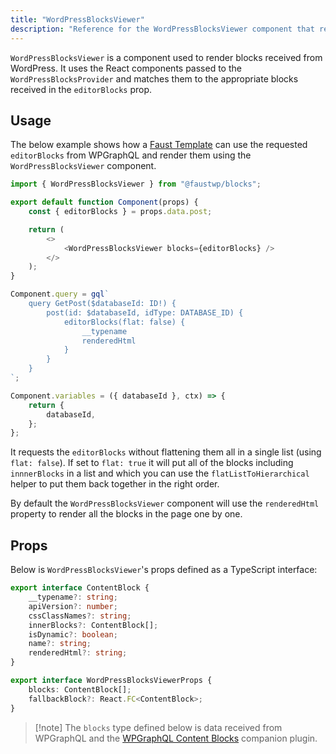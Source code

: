 ```yaml
---
title: "WordPressBlocksViewer"
description: "Reference for the WordPressBlocksViewer component that renders WordPress blocks using React components defined in WordPressBlocksProvider."
---
```


`WordPressBlocksViewer` is a component used to render blocks received from WordPress. It uses the React components passed to the `WordPressBlocksProvider` and matches them to the appropriate blocks received in the `editorBlocks` prop.

## Usage

The below example shows how a [Faust Template](https://faustjs.org/reference/template-system/) can use the requested `editorBlocks` from WPGraphQL and render them using the `WordPressBlocksViewer` component.

```js title="wp-blocks/CoreColumn.jsx"
import { WordPressBlocksViewer } from "@faustwp/blocks";

export default function Component(props) {
	const { editorBlocks } = props.data.post;

	return (
		<>
			<WordPressBlocksViewer blocks={editorBlocks} />
		</>
	);
}

Component.query = gql`
	query GetPost($databaseId: ID!) {
		post(id: $databaseId, idType: DATABASE_ID) {
			editorBlocks(flat: false) {
				__typename
				renderedHtml
			}
		}
	}
`;

Component.variables = ({ databaseId }, ctx) => {
	return {
		databaseId,
	};
};
```

It requests the `editorBlocks` without flattening them all in a single list (using `flat: false`). If set to `flat: true` it will put all of the blocks including `innnerBlocks` in a list and which you can use the `flatListToHierarchical` helper to put them back together in the right order.

By default the `WordPressBlocksViewer` component will use the `renderedHtml` property to render all the blocks in the page one by one.

## Props

Below is `WordPressBlocksViewer`'s props defined as a TypeScript interface:

```ts
export interface ContentBlock {
	__typename?: string;
	apiVersion?: number;
	cssClassNames?: string;
	innerBlocks?: ContentBlock[];
	isDynamic?: boolean;
	name?: string;
	renderedHtml?: string;
}

export interface WordPressBlocksViewerProps {
	blocks: ContentBlock[];
	fallbackBlock?: React.FC<ContentBlock>;
}
```

> [!note] The `blocks` type defined below is data received from WPGraphQL and the [WPGraphQL Content Blocks](https://github.com/wpengine/wp-graphql-content-blocks) companion plugin.
